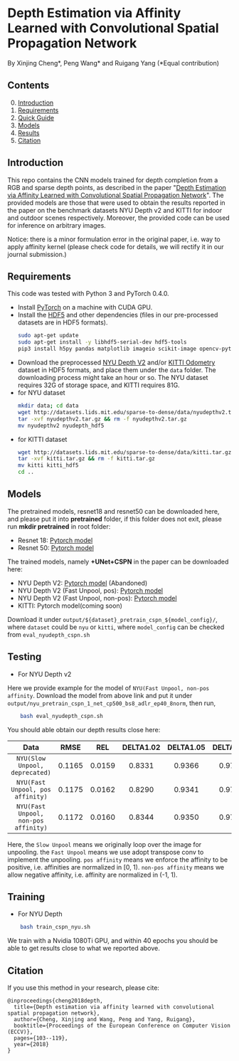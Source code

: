 # Depth Estimation via Affinity Learned with Convolutional Spatial Propagation Network

By Xinjing Cheng*, Peng Wang* and Ruigang Yang (*Equal contribution)

## Contents
0. [Introduction](#introduction)
0. [Requirements](#requirements)
0. [Quick Guide](#quick-guide)
0. [Models](#models)
0. [Results](#results)
0. [Citation](#citation)

## Introduction

This repo contains the CNN models trained for depth completion from a RGB and sparse depth points, as described in the paper "[Depth Estimation via Affinity Learned with Convolutional Spatial Propagation Network](http://openaccess.thecvf.com/content_ECCV_2018/papers/Xinjing_Cheng_Depth_Estimation_via_ECCV_2018_paper.pdf)". 
The provided models are those that were used to obtain the results reported in the paper on the benchmark datasets NYU Depth v2 and KITTI for indoor and outdoor scenes respectively. Moreover, the provided code can be used for inference on arbitrary images. 

Notice: there is a minor formulation error in the original paper, i.e. way to apply affinity kernel (please check code for details, we will rectify it in our journal submission.)

## Requirements

This code was tested with Python 3 and PyTorch 0.4.0.
- Install [PyTorch](http://pytorch.org/) on a machine with CUDA GPU.
- Install the [HDF5](https://en.wikipedia.org/wiki/Hierarchical_Data_Format) and other dependencies (files in our pre-processed datasets are in HDF5 formats).
	```bash
	sudo apt-get update
	sudo apt-get install -y libhdf5-serial-dev hdf5-tools
	pip3 install h5py pandas matplotlib imageio scikit-image opencv-python
	```
- Download the preprocessed [NYU Depth V2](http://cs.nyu.edu/~silberman/datasets/nyu_depth_v2.html) and/or [KITTI Odometry](http://www.cvlibs.net/datasets/kitti/eval_odometry.php) dataset in HDF5 formats, and place them under the `data` folder. The downloading process might take an hour or so. The NYU dataset requires 32G of storage space, and KITTI requires 81G.
- for NYU dataset
	```bash
	mkdir data; cd data
	wget http://datasets.lids.mit.edu/sparse-to-dense/data/nyudepthv2.tar.gz
	tar -xvf nyudepthv2.tar.gz && rm -f nyudepthv2.tar.gz
    mv nyudepthv2 nyudepth_hdf5
    ```
- for KITTI dataset
    ```bash
	wget http://datasets.lids.mit.edu/sparse-to-dense/data/kitti.tar.gz
 	tar -xvf kitti.tar.gz && rm -f kitti.tar.gz
    mv kitti kitti_hdf5
	cd ..
	```

## Models

The pretrained models, resnet18 and resnet50 can be downloaded here, and please put it into **pretrained** folder, if this folder does not exit, please run **mkdir pretrained** in root folder:
- Resnet 18: [Pytorch model](https://drive.google.com/file/d/17adZHo5dkcU8_M_6OvYzGUTDguF6k-Qu/view?usp=sharing)
- Resnet 50: [Pytorch model](https://drive.google.com/file/d/1-jSYATFPmyXoV0Qte6kLK-CD2nTtjNlD/view?usp=sharing)

The trained models, namely **+UNet+CSPN** in the paper can be downloaded here:

- NYU Depth V2: [Pytorch model](https://drive.google.com/file/d/11e_0dsZzSkIecJUZRzMbM-MmXS_5Ktm5/view?usp=sharing) (Abandoned)
- NYU Depth V2 (Fast Unpool, pos): [Pytorch model](https://drive.google.com/file/d/1MM_ZPsB2Bb3c_D3cD-rLJta3Qo7A7i50/view?usp=sharing)
- NYU Depth V2 (Fast Unpool, non-pos): [Pytorch model]()
- KITTI: Pytorch model(coming soon)

Download it under  `output/${dataset}_pretrain_cspn_${model_config}/`, where `dataset` could be `nyu` or `kitti`, 
where `model_config` can be checked from `eval_nyudepth_cspn.sh`


## Testing
- For NYU Depth v2

Here we provide example for the model of `NYU(Fast Unpool, non-pos affinity`. Download the model from above link and put it under `output/nyu_pretrain_cspn_1_net_cp500_bs8_adlr_ep40_8norm`, then run, 

```bash
    bash eval_nyudepth_cspn.sh
```

You should able obtain our depth results close here: 

| Data | RMSE | REL | DELTA1.02 | DELTA1.05 | DELTA1.10 |
|:-:|:-:|:-:|:-:|:-:|:-:|
|`NYU(Slow Unpool, deprecated)`| 0.1165| 0.0159 | 0.8331 | 0.9366 | 0.9716|
|`NYU(Fast Unpool, pos affinity)`| 0.1175 | 0.0162 | 0.8290 | 0.9341 | 0.9704|
|`NYU(Fast Unpool, non-pos affinity)`| 0.1172 | 0.0160 | 0.8344 | 0.9350 | 0.9706|

Here, the `Slow Unpool` means we originally loop over the image for unpooling. the `Fast Unpool` means we use adopt transpose conv to implement the unpooling. `pos affinity` means we enforce the affinity to be positive, i.e. affinities are normalized in [0, 1). `non-pos affinity` means we allow negative affinity, i.e. affinity are normalized in (-1, 1). 


## Training
- For NYU Depth
```bash
    bash train_cspn_nyu.sh
```
We train with a Nvidia 1080Ti GPU,  and within 40 epochs you should be able to get results close to what we reported above.


## Citation

If you use this method in your research, please cite:
```
@inproceedings{cheng2018depth,
  title={Depth estimation via affinity learned with convolutional spatial propagation network},
  author={Cheng, Xinjing and Wang, Peng and Yang, Ruigang},
  booktitle={Proceedings of the European Conference on Computer Vision (ECCV)},
  pages={103--119},
  year={2018}
}
```
